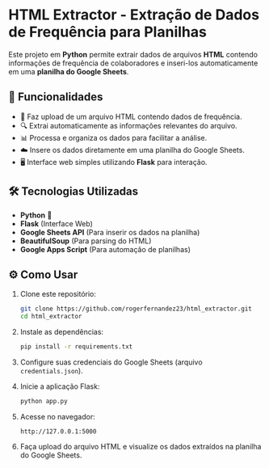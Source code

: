 # **HTML Extractor - Extração de Dados de Frequência para Planilhas**

Este projeto em **Python** permite extrair dados de arquivos **HTML** contendo informações de frequência de colaboradores e inseri-los automaticamente em uma **planilha do Google Sheets**.

## 🚀 **Funcionalidades**
- 📂 Faz upload de um arquivo HTML contendo dados de frequência.
- 🔍 Extrai automaticamente as informações relevantes do arquivo.
- 📊 Processa e organiza os dados para facilitar a análise.
- ☁️ Insere os dados diretamente em uma planilha do Google Sheets.
- 🖥 Interface web simples utilizando **Flask** para interação.

## 🛠 **Tecnologias Utilizadas**
- **Python** 🐍
- **Flask** (Interface Web)
- **Google Sheets API** (Para inserir os dados na planilha)
- **BeautifulSoup** (Para parsing do HTML)
- **Google Apps Script** (Para automação de planilhas)

## ⚙️ **Como Usar**
1. Clone este repositório:
   ```bash
   git clone https://github.com/rogerfernandez23/html_extractor.git
   cd html_extractor
   ```

2. Instale as dependências:
   ```bash
   pip install -r requirements.txt
   ```

3. Configure suas credenciais do Google Sheets (arquivo `credentials.json`).

4. Inicie a aplicação Flask:
   ```bash
   python app.py
   ```

5. Acesse no navegador:
   ```
   http://127.0.0.1:5000
   ```

6. Faça upload do arquivo HTML e visualize os dados extraídos na planilha do Google Sheets.

